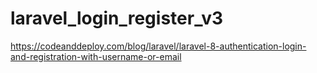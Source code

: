 # laravel_login_register_v3
 https://codeanddeploy.com/blog/laravel/laravel-8-authentication-login-and-registration-with-username-or-email
